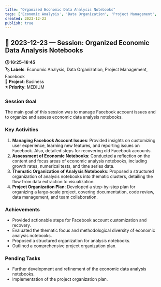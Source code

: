 ```yaml
---
title: "Organized Economic Data Analysis Notebooks"
tags: ['Economic Analysis', 'Data Organization', 'Project Management', 'Facebook']
created: 2023-12-23
publish: true
---
```


## 📅 2023-12-23 — Session: Organized Economic Data Analysis Notebooks

**🕒 16:25–16:45**  
**🏷️ Labels**: Economic Analysis, Data Organization, Project Management, Facebook  
**📂 Project**: Business  
**⭐ Priority**: MEDIUM  


### Session Goal
The main goal of this session was to manage Facebook account issues and to organize and assess economic data analysis notebooks.

### Key Activities
1. **Managing Facebook Account Issues**: Provided insights on customizing user experience, learning new features, and reporting issues on Facebook. Also, detailed steps for recovering old Facebook accounts.
2. **Assessment of Economic Notebooks**: Conducted a reflection on the content and focus areas of economic analysis notebooks, including growth rates, numerical tests, and time series data.
3. **Thematic Organization of Analysis Notebooks**: Proposed a structured organization of analysis notebooks into thematic clusters, detailing the flow from data extraction to visualization.
4. **Project Organization Plan**: Developed a step-by-step plan for organizing a large-scale project, covering documentation, code review, data management, and team collaboration.

### Achievements
- Provided actionable steps for Facebook account customization and recovery.
- Evaluated the thematic focus and methodological diversity of economic analysis notebooks.
- Proposed a structured organization for analysis notebooks.
- Outlined a comprehensive project organization plan.

### Pending Tasks
- Further development and refinement of the economic data analysis notebooks.
- Implementation of the project organization plan.
